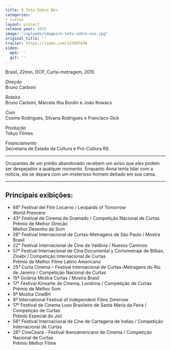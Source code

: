 ```yaml
---
title: O Teto Sobre Nós
categories:
- curtas
layout: project
release_year: 2015
image: "/uploads/images/o-teto-sobre-nos.jpg"
original_title: ''
trailer: https://vimeo.com/133497698
video:
  mp4: ''
  gif: ''
---
```


Brasil, 22min, DCP, Curta-metragem, 2015

_Direção_  
Bruno Carboni

_Roteiro_  
Bruno Carboni, Marcela Ilha Bordin e João Kowacs

_Com_  
Cosme Rodrigues, Silvana Rodrigues e Francisco Gick

_Produção_  
Tokyo Filmes

_Financiamento_  
Secretaria de Estado da Cultura e Pró-Cultura RS

---

Ocupantes de um prédio abandonado recebem um aviso que eles podem ser despejados a qualquer momento. Enquanto Anna tenta lidar com a notícia, ela se depara com um misterioso homem deitado em sua cama.

---

## Principais exibições:

- 68° Festival del Film Locarno / Leopards of Tomorrow  
  World Premiere
- 43° Festival de Cinema de Gramado / Competição Nacional de Curtas  
  Prêmio de Melhor Direção  
  Melhor Desenho de Som
- 26° Festival Internacional de Curtas-Metragens de São Paulo / Mostra Brasil
- 22° Festival Internacional de Cine de Valdivia / Nuevos Caminos
- 57° Festival Internacional de Cine Documental y Cortometraje de Bilbao, Zinebi / Competição Internacional de Curtas  
  Prêmio de Melhor Filme Latino Americano
- 25° Curta Cinema – Festival Internacional de Curtas-Metragens do Rio de Janeiro / Competição Nacional de Curtas
- 15ª Goiânia Mostra Curtas / Mostra Brasil
- 17° Festival Kinoarte de Cinema, Londrina / Competição de Curtas  
  Prêmio de Melhor Som
- 9ª Mostra CineBH
- 8º International Festival of Independent Films 2morrow
- 17º Festival de Cinema Luso Brasileiro de Santa Maria da Feira / Competição de Curtas  
  Prêmio Especial do Júri
- 56° Festival Internacional de Cine de Cartagena de Indias / Competição Internacional de Curtas
- 26° CineCeará - Festival Iberoamericano de Cinema / Competição Nacional de Curtas  
  Prêmio Melhor Filme
